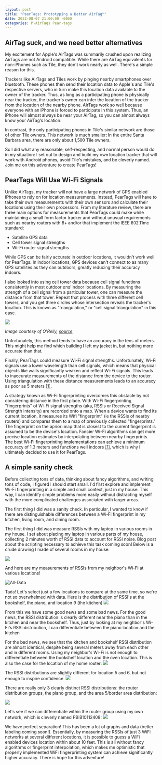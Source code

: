 ```yaml
---
layout: post
title: "PearTags: Prototyping a Better AirTag™"
date: 2022-08-07 21:00:00 -0000
categories: P-AirTags Pear-tags
---
```


## AirTag suck, and we need better alternatives 
My excitement for Apple's AirTags was summarily crushed upon realizing AirTags are not Android compatible.
While there are AirTag equivalents for non-iPhones such as Tile,
they don't work nearly as well. 
There's a simple reason for this.

Trackers like AirTags and Tiles work by pinging nearby smartphones over bluetooth.
These phones then send their location data to Apple's and Tile's respective servers, who in turn make this location data
available to the owner of the tracker. 
Thus, as long as a participating phone is physically near the tracker, the tracker's owner can infer the location of the
tracker from the location of the nearby phone.
AirTags work so well because everyone with an iPhone is forced to participate in this system.
Thus, an iPhone will almost always be near your AirTag, so you can almost always know your AirTag's location.

In contrast,
the only participating phones in Tile's similar network are those of other Tile owners. This network
is much smaller: In the entire Santa Barbara area,
there are only about 1,500 Tile owners.

So I did what any reasonable, self-respecting, and normal person would do in my situation: 
I set out to design and build my own location tracker that will work with Android phones, avoid
Tile's mistakes, and be cleverly named. 
Join me on this adventure to create PearTags!

## PearTags Will Use Wi-Fi Signals
Unlike AirTags, my tracker will not have a large network of GPS enabled iPhones to rely on for location measurements. 
Instead, PearTags will have to take their own measurements with their own sensors and calculate their locations
using their own processors.
From my literature review, there are three main options for measurements that PearTags could make
while maintaining a small form factor tracker and without unusual requirements such as nearby routers with 8+ and/or that implement the IEEE 802.11mc standard:

* Satellite GPS data
* Cell tower signal strengths 
* Wi-Fi router signal strengths

While GPS can be fairly accurate in outdoor locations, it wouldn't work well for PearTags.
In indoor locations, GPS devices can't connect to as many GPS satellites as they can outdoors, greatly reducing their
accuracy indoors.

I also looked into using cell tower data because cell signal functions consistently in most outdoor *and* indoor locations.
By measuring the strength of a cell signal from a particular tower, one can measure the distance from that tower.
Repeat that process with three different cell towers, and you get three circles whose intersection reveals the tracker's location.
This is known as "triangulation," or "cell signal triangulation" in this case.

![](/assets/images/cell%20triangulation.jpg)

*Image courtesy of O'Reily, [source](https://www.oreilly.com/library/view/windows-phone-8/9780133383959/ch17lev2sec2.html)*

Unfortunately, this method tends to have an accuracy in the tens of meters.
This might help me find which building I left my jacket in, but nothing more accurate than that.

Finally, PearTags could measure Wi-Fi signal strengths.
Unfortunately, Wi-Fi signals use a lower wavelength than cell signals, which means that
physical objects like walls significantly weaken and reflect Wi-Fi signals. 
This leads to inaccurate measurements of the distance from the device to the router.
Using triangulation with these distance measurements leads to an accuracy as poor as 5 meters [\[1\]](https://web.stanford.edu/~skatti/pubs/sigcomm15-spotfi.pdf).

A strategy known as Wi-Fi fingerprinting overcomes this obstacle by 
not considering distance in the first place.
With Wi-Fi fingerprinting, "fingerprints" of Wi-Fi signal strengths (aka, RSSIs or Received Signal Strength Intensity) are recorded
onto a map.
When a device wants to find its current location, it measures its Wifi "fingerprint" (ie the RSSIs of nearby routers) and compares them to a
map of previously collected "fingerprints."
The fingerprint on the apriori map that is closest to the current fingerprint is assumed to be the device's location.
Fancier Wi-Fi algorithms can get more precise location estimates by interpolating between nearby fingerprints. The best Wi-Fi fingerprinting implementations can achieve a minimum accuracy of 1.3 meters and functions well indoors [\[1\]](https://web.stanford.edu/~skatti/pubs/sigcomm15-spotfi.pdf), which is why I 
ultimately decided to use it for PearTags.

## A simple sanity check
Before collecting tons of data, thinking about fancy algorithms, and writing tons of code, I figured I should start small. 
I'd first explore and implement Wi-Fi fingerprinting in a simple and small context, just in my house.
This way, I can identify simple problems more easily without distracting myself with the more
complicated challenges associated with larger areas. 

The first thing I did was a sanity check.
In particular, I wanted to know if there are distinguishable differences between a Wi-Fi 
fingerprint in my kitchen, living room, and dining room.
 
The first thing I did was measure RSSIs with my laptop in various rooms in my house. I set about placing my laptop in various parts of my house, collecting 2 minutes worth of RSSI data
to account for RSSI noise.
Blog post about the scripting necessary to achieve this task coming soon! 
Below is a crude drawing I made of several rooms in my house:

![](/assets/images/crude-home-data/floor%20plan.PNG)

And here are my measurements of RSSIs from my neighbor's Wi-Fi
at various locations! 

![All-Data](/assets/images/crude-home-data/all-neighbor-distributions.png)

Tada!
Let's select just a few locations to compare at the same time, so we're not so overwhelmed with data.
Here is the distribution of RSSI's at the bookshelf, the piano, and location 9 (the kitchen)
![](/assets/images/crude-home-data/piano-kitchen-bookshelf.png)

From this we have some good news and some bad news.
For the good news, the RSSI distribution is clearly
different near the piano than in the kitchen and 
near the bookshelf. 
Thus, just by looking at my neighbor's Wi-Fi's
RSSI distribution, I can differentiate between
the piano location and the kitchen

For the bad news, we see that the kitchen and
bookshelf RSSI distribution are almost identical,
despite being several meters away from each other
and in different rooms. Using my neighbor's Wi-Fi
is not enough to differentiate between the bookshelf
location and the oven location.
This is also the case for the location of
my home router:
![](/assets/images/crude-home-data/router-book-kitchen.png)

The RSSI distributions are slightly different 
for location 5 and 6, but not enough to inspire
confidence:
![](/assets/images/crude-home-data/router-book-kitchen-5-6.png)

There are really only 3 clearly distinct RSSI distributions: the router distribution groups, the piano group,
and the area 5/border area distribution:

![](/assets/images/crude-home-data/neighbor-3-group.png)

Let's see if we can differentiate within the router group using my own network,
which is cleverly named PBIB10112408:
![](/assets/images/crude-home-data/pb%205-ghz/router%20group.png)

We have perfect separation! This has been a lot of graphs and data (better labeling coming soon!). Essentially, by measuring the RSSIs 
of just 3 WiFi networks at several different locations, it is possible to guess a WiFi enabled devices location within about 10 feet. This is all without
fancy algorithms or fingerprint interpolation, which makes me optimistic that properly implemented WiFi fingerprinting system can achieve significantly higher accuracy. There is hope for this adventure!
